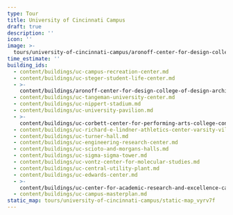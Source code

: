 ```yaml
---
type: Tour
title: University of Cincinnati Campus
draft: true
description: ''
icon: ''
image: >-
  tours/university-of-cincinnati-campus/aronoff-center-for-design-college-of-design-architecture-art-and-planning-daap-2_r1kvps_o5zw5r
time_estimate: ''
building_ids:
  - content/buildings/uc-campus-recreation-center.md
  - content/buildings/uc-steger-student-life-center.md
  - >-
    content/buildings/aronoff-center-for-design-college-of-design-architecture-art-and-planning-daap.md
  - content/buildings/uc-tangeman-university-center.md
  - content/buildings/uc-nippert-stadium.md
  - content/buildings/uc-university-pavilion.md
  - >-
    content/buildings/uc-corbett-center-for-performing-arts-college-conservatory-of-music.md
  - content/buildings/uc-richard-e-lindner-athletics-center-varsity-village.md
  - content/buildings/uc-turner-hall.md
  - content/buildings/uc-engineering-research-center.md
  - content/buildings/uc-scioto-and-morgans-halls.md
  - content/buildings/uc-sigma-sigma-tower.md
  - content/buildings/uc-vontz-center-for-molecular-studies.md
  - content/buildings/uc-central-utility-plant.md
  - content/buildings/uc-edwards-center.md
  - >-
    content/buildings/uc-center-for-academic-research-and-excellence-care-crawley-building.md
  - content/buildings/uc-campus-masterplan.md
static_map: tours/university-of-cincinnati-campus/static-map_vyrv7f
---
```


